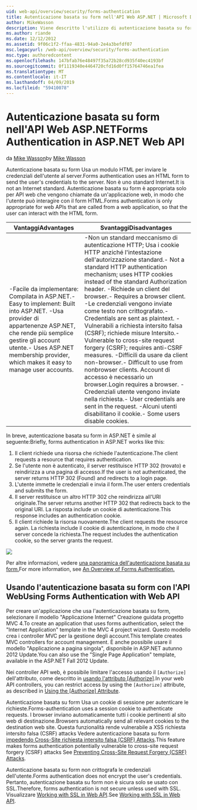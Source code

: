 ```yaml
---
uid: web-api/overview/security/forms-authentication
title: Autenticazione basata su form nell'API Web ASP.NET | Microsoft Docs
author: MikeWasson
description: Viene descritto l'utilizzo di autenticazione basata su form in ASP.NET Web API.
ms.author: riande
ms.date: 12/12/2012
ms.assetid: 9f06c1f2-ffaa-4831-94a0-2e4a3befdf07
msc.legacyurl: /web-api/overview/security/forms-authentication
msc.type: authoredcontent
ms.openlocfilehash: 147bfab76e48497f35a72b28cd935f40ec4193bf
ms.sourcegitcommit: 0f1119340e4464720cfd16d0ff15764746ea1fea
ms.translationtype: MT
ms.contentlocale: it-IT
ms.lasthandoff: 04/09/2019
ms.locfileid: "59410078"
---
```

# <a name="forms-authentication-in-aspnet-web-api"></a><span data-ttu-id="173f3-103">Autenticazione basata su form nell'API Web ASP.NET</span><span class="sxs-lookup"><span data-stu-id="173f3-103">Forms Authentication in ASP.NET Web API</span></span>

<span data-ttu-id="173f3-104">da [Mike Wasson](https://github.com/MikeWasson)</span><span class="sxs-lookup"><span data-stu-id="173f3-104">by [Mike Wasson](https://github.com/MikeWasson)</span></span>

<span data-ttu-id="173f3-105">Autenticazione basata su form Usa un modulo HTML per inviare le credenziali dell'utente al server.</span><span class="sxs-lookup"><span data-stu-id="173f3-105">Forms authentication uses an HTML form to send the user's credentials to the server.</span></span> <span data-ttu-id="173f3-106">Non è uno standard Internet.</span><span class="sxs-lookup"><span data-stu-id="173f3-106">It is not an Internet standard.</span></span> <span data-ttu-id="173f3-107">Autenticazione basata su form è appropriata solo per API web che vengono chiamate da un'applicazione web, in modo che l'utente può interagire con il form HTML.</span><span class="sxs-lookup"><span data-stu-id="173f3-107">Forms authentication is only appropriate for web APIs that are called from a web application, so that the user can interact with the HTML form.</span></span>

| <span data-ttu-id="173f3-108">Vantaggi</span><span class="sxs-lookup"><span data-stu-id="173f3-108">Advantages</span></span> | <span data-ttu-id="173f3-109">Svantaggi</span><span class="sxs-lookup"><span data-stu-id="173f3-109">Disadvantages</span></span> |
| --- | --- |
| <span data-ttu-id="173f3-110">-Facile da implementare: Compilata in ASP.NET.</span><span class="sxs-lookup"><span data-stu-id="173f3-110">- Easy to implement: Built into ASP.NET.</span></span> <span data-ttu-id="173f3-111">-Usa provider di appartenenze ASP.NET, che rende più semplice gestire gli account utente.</span><span class="sxs-lookup"><span data-stu-id="173f3-111">- Uses ASP.NET membership provider, which makes it easy to manage user accounts.</span></span> | <span data-ttu-id="173f3-112">-Non un standard meccanismo di autenticazione HTTP; Usa i cookie HTTP anziché l'intestazione dell'autorizzazione standard.</span><span class="sxs-lookup"><span data-stu-id="173f3-112">- Not a standard HTTP authentication mechanism; uses HTTP cookies instead of the standard Authorization header.</span></span> <span data-ttu-id="173f3-113">-Richiede un client del browser.</span><span class="sxs-lookup"><span data-stu-id="173f3-113">- Requires a browser client.</span></span> <span data-ttu-id="173f3-114">-Le credenziali vengono inviate come testo non crittografato.</span><span class="sxs-lookup"><span data-stu-id="173f3-114">- Credentials are sent as plaintext.</span></span> <span data-ttu-id="173f3-115">-Vulnerabili a richiesta intersito falsa (CSRF); richiede misure Intersito.</span><span class="sxs-lookup"><span data-stu-id="173f3-115">- Vulnerable to cross-site request forgery (CSRF); requires anti-CSRF measures.</span></span> <span data-ttu-id="173f3-116">-Difficili da usare da client non-browser.</span><span class="sxs-lookup"><span data-stu-id="173f3-116">- Difficult to use from nonbrowser clients.</span></span> <span data-ttu-id="173f3-117">Account di accesso è necessario un browser.</span><span class="sxs-lookup"><span data-stu-id="173f3-117">Login requires a browser.</span></span> <span data-ttu-id="173f3-118">-Credenziali utente vengono inviate nella richiesta.</span><span class="sxs-lookup"><span data-stu-id="173f3-118">- User credentials are sent in the request.</span></span> <span data-ttu-id="173f3-119">-Alcuni utenti disabilitano il cookie.</span><span class="sxs-lookup"><span data-stu-id="173f3-119">- Some users disable cookies.</span></span> |

<span data-ttu-id="173f3-120">In breve, autenticazione basata su form in ASP.NET è simile al seguente:</span><span class="sxs-lookup"><span data-stu-id="173f3-120">Briefly, forms authentication in ASP.NET works like this:</span></span>

1. <span data-ttu-id="173f3-121">Il client richiede una risorsa che richiede l'autenticazione.</span><span class="sxs-lookup"><span data-stu-id="173f3-121">The client requests a resource that requires authentication.</span></span>
2. <span data-ttu-id="173f3-122">Se l'utente non è autenticato, il server restituisce HTTP 302 (trovato) e reindirizza a una pagina di accesso.</span><span class="sxs-lookup"><span data-stu-id="173f3-122">If the user is not authenticated, the server returns HTTP 302 (Found) and redirects to a login page.</span></span>
3. <span data-ttu-id="173f3-123">L'utente immette le credenziali e invia il form.</span><span class="sxs-lookup"><span data-stu-id="173f3-123">The user enters credentials and submits the form.</span></span>
4. <span data-ttu-id="173f3-124">Il server restituisce un altro HTTP 302 che reindirizza all'URI originale.</span><span class="sxs-lookup"><span data-stu-id="173f3-124">The server returns another HTTP 302 that redirects back to the original URI.</span></span> <span data-ttu-id="173f3-125">La risposta include un cookie di autenticazione.</span><span class="sxs-lookup"><span data-stu-id="173f3-125">This response includes an authentication cookie.</span></span>
5. <span data-ttu-id="173f3-126">Il client richiede la risorsa nuovamente.</span><span class="sxs-lookup"><span data-stu-id="173f3-126">The client requests the resource again.</span></span> <span data-ttu-id="173f3-127">La richiesta include il cookie di autenticazione, in modo che il server concede la richiesta.</span><span class="sxs-lookup"><span data-stu-id="173f3-127">The request includes the authentication cookie, so the server grants the request.</span></span>

![](forms-authentication/_static/image1.png)

<span data-ttu-id="173f3-128">Per altre informazioni, vedere [una panoramica dell'autenticazione basata su form.](../../../web-forms/overview/older-versions-security/introduction/an-overview-of-forms-authentication-cs.md)</span><span class="sxs-lookup"><span data-stu-id="173f3-128">For more information, see [An Overview of Forms Authentication.](../../../web-forms/overview/older-versions-security/introduction/an-overview-of-forms-authentication-cs.md)</span></span>

## <a name="using-forms-authentication-with-web-api"></a><span data-ttu-id="173f3-129">Usando l'autenticazione basata su form con l'API Web</span><span class="sxs-lookup"><span data-stu-id="173f3-129">Using Forms Authentication with Web API</span></span>

<span data-ttu-id="173f3-130">Per creare un'applicazione che usa l'autenticazione basata su form, selezionare il modello "Applicazione Internet" Creazione guidata progetto MVC 4.</span><span class="sxs-lookup"><span data-stu-id="173f3-130">To create an application that uses forms authentication, select the "Internet Application" template in the MVC 4 project wizard.</span></span> <span data-ttu-id="173f3-131">Questo modello crea i controller MVC per la gestione degli account.</span><span class="sxs-lookup"><span data-stu-id="173f3-131">This template creates MVC controllers for account management.</span></span> <span data-ttu-id="173f3-132">È anche possibile usare il modello "Applicazione a pagina singola", disponibile in ASP.NET autunno 2012 Update.</span><span class="sxs-lookup"><span data-stu-id="173f3-132">You can also use the "Single Page Application" template, available in the ASP.NET Fall 2012 Update.</span></span>

<span data-ttu-id="173f3-133">Nei controller API web, è possibile limitare l'accesso usando il `[Authorize]` dell'attributo, come descritto in [usando l'attributo [Authorize]](authentication-and-authorization-in-aspnet-web-api.md#auth3).</span><span class="sxs-lookup"><span data-stu-id="173f3-133">In your web API controllers, you can restrict access by using the `[Authorize]` attribute, as described in [Using the [Authorize] Attribute](authentication-and-authorization-in-aspnet-web-api.md#auth3).</span></span>

<span data-ttu-id="173f3-134">Autenticazione basata su form Usa un cookie di sessione per autenticare le richieste.</span><span class="sxs-lookup"><span data-stu-id="173f3-134">Forms-authentication uses a session cookie to authenticate requests.</span></span> <span data-ttu-id="173f3-135">I browser inviano automaticamente tutti i cookie pertinenti al sito web di destinazione.</span><span class="sxs-lookup"><span data-stu-id="173f3-135">Browsers automatically send all relevant cookies to the destination web site.</span></span> <span data-ttu-id="173f3-136">Questa funzionalità rende vulnerabile a XSS richiesta intersito falsa (CSRF) attacks Vedere autenticazione basata su form [impedendo Cross-Site richiesta intersito falsa (CSRF) Attacks](preventing-cross-site-request-forgery-csrf-attacks.md).</span><span class="sxs-lookup"><span data-stu-id="173f3-136">This feature makes forms authentication potentially vulnerable to cross-site request forgery (CSRF) attacks See [Preventing Cross-Site Request Forgery (CSRF) Attacks](preventing-cross-site-request-forgery-csrf-attacks.md).</span></span>

<span data-ttu-id="173f3-137">Autenticazione basata su form non crittografa le credenziali dell'utente.</span><span class="sxs-lookup"><span data-stu-id="173f3-137">Forms authentication does not encrypt the user's credentials.</span></span> <span data-ttu-id="173f3-138">Pertanto, autenticazione basata su form non è sicura solo se usato con SSL.</span><span class="sxs-lookup"><span data-stu-id="173f3-138">Therefore, forms authentication is not secure unless used with SSL.</span></span> <span data-ttu-id="173f3-139">Visualizzare [Working with SSL in Web API](working-with-ssl-in-web-api.md).</span><span class="sxs-lookup"><span data-stu-id="173f3-139">See [Working with SSL in Web API](working-with-ssl-in-web-api.md).</span></span>
